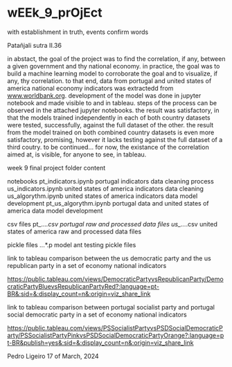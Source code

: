 # wEEk_9_prOjEct



with establishment in truth,
events confirm words

Patañjali
sutra II.36



in abstact, the goal of the project was to find the correlation, if any, between a given government and thy national economy.
in practice, the goal was to build a machine learning model to corroborate the goal and to visualize, if any, thy correlation.
to that end, data from portugal and united states of america national economy indicators was extractedd from www.worldbank.org.
development of the model was done in jupyter notebook and made visible to and in tableau.
steps of the process can be observed in the attached jupyter notebooks. 
the result was satisfactory, in that the models trained independently in each of both country datasets were tested, successfully, against the full dataset of the other.
the result from the model trained on both combined country datasets is even more satisfactory, promising, however it lacks testing against the full dataset of a third coutry.
to be continued...
for now, the existance of the correlation aimed at, is visible, for anyone to see, in tableau.



week 9 final project folder content

notebooks
pt_indicators.ipynb portugal indicators data cleaning process
us_indicators.ipynb united states of america indicators data cleaning
us_algorythm.ipynb united states of america indicators data model development
pt_us_algorythm.ipynb portugal data and united states of america data model development

csv files
pt_...*.csv portugal raw and processed data files
us_...*.csv united states of america raw and processed data files



pickle files
...*.p model ant testing pickle files



link to tableau
comparison between the us democratic party and the us republican party in a set of economy national indicators

https://public.tableau.com/views/DemocraticPartyvsRepublicanParty/DemocraticPartyBluevsRepublicanPartyRed?:language=pt-BR&:sid=&:display_count=n&:origin=viz_share_link



link to tableau
comparison between portugal socialist party and portugal social democratic party in a set of economy national indicators

https://public.tableau.com/views/PSSocialistPartyvsPSDSocialDemocraticParty/PSSocialistPartyPinkvsPSDSocialDemocraticPartyOrange?:language=pt-BR&publish=yes&:sid=&:display_count=n&:origin=viz_share_link





Pedro Ligeiro
17 of March, 2024
